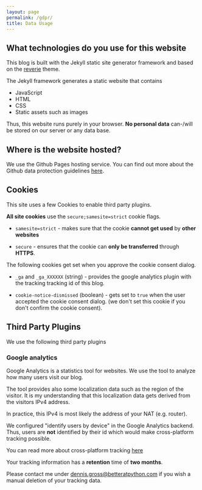 ```yaml
---
layout: page
permalink: /gdpr/
title: Data Usage
---
```


## What technologies do you use for this website

This blog is built with the Jekyll static site generator framework and based on the [reverie](https://jekyllthemes.io/theme/reverie) theme.

The Jekyll framework generates a static website that contains 

* JavaScript
* HTML
* CSS
* Static assets such as images

Thus, this website runs purely in your browser. 
**No personal data** can-/will be stored on our server or any data base. 

## Where is the website hosted?

We use the Github Pages hosting service. You can find out more about the Github data protection guidelines [here](https://docs.github.com/en/github/site-policy/github-privacy-statement).

## Cookies

This site uses a few Cookies to enable third party plugins.

**All site cookies** use the `secure;samesite=strict` cookie flags.

* `samesite=strict` - makes sure that the cookie **cannot get used** by **other websites**

* `secure` - ensures that the cookie can **only be transferred** through **HTTPS**.

The following cookies get set when you approve the cookie consent dialog.

* `_ga` and `_ga_XXXXXX` (string) - provides the google analytics plugin with the tracking tracking id of this blog.

* `cookie-notice-dismissed` (boolean) - gets set to `true` when the user accepted the cookie consent dialog. (we don't set this cookie if you don't confirm the cookie consent).

## Third Party Plugins

We use the following third party plugins

### Google analytics

Google Analytics is a statistics tool for websites.
We use the tool to analyze how many users visit our blog.

The tool provides also some localization data such as the region of the visitor.
It is my understanding that this localization data gets derived from the visitors IPv4 address.

In practice, this IPv4 is most likely the address of your NAT (e.g. router).

We configured "identify users by device" in the Google Analytics backend.
Thus, users are **not** identified by their id which would make cross-platform tracking possible.

You can read more about cross-platform tracking [here](https://support.google.com/analytics/answer/9213390?hl=en&utm_id=ad)

Your tracking information has a **retention** time of **two months**.

Please contact me under dennis.gross@betteratpython.com if you wish a manual deletion of your tracking data.